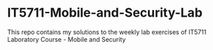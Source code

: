 # IT5711-Mobile-and-Security-Lab
This repo contains my solutions to the weekly lab exercises of IT5711 Laboratory Course - Mobile and Security 
